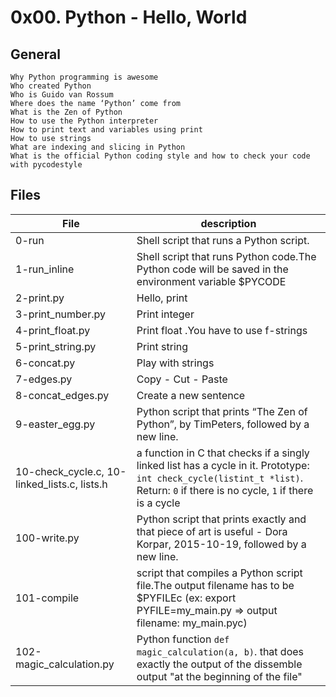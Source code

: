 # 0x00. Python - Hello, World
## General

    Why Python programming is awesome
    Who created Python
    Who is Guido van Rossum
    Where does the name ‘Python’ come from
    What is the Zen of Python
    How to use the Python interpreter
    How to print text and variables using print
    How to use strings
    What are indexing and slicing in Python
    What is the official Python coding style and how to check your code with pycodestyle
## Files
|File | description|
|---|---|
|0-run|Shell script that runs a Python script.|
|1-run_inline|Shell script that runs Python code.The Python code will be saved in the environment variable $PYCODE|
|2-print.py |Hello, print |
|3-print_number.py| Print integer |
|4-print_float.py| Print float .You have to use f-strings|
|5-print_string.py|Print string |
|6-concat.py| Play with strings |
|7-edges.py|Copy - Cut - Paste |
|8-concat_edges.py|Create a new sentence |
|9-easter_egg.py|Python script that prints “The Zen of Python”, by TimPeters, followed by a new line.|
|10-check_cycle.c, 10-linked_lists.c, lists.h |a function in C that checks if a singly linked list has a cycle in it. Prototype: `int check_cycle(listint_t *list)`.  Return: `0` if there is no cycle, `1` if there is a cycle |
|100-write.py|Python script that prints exactly and that piece of art is useful - Dora Korpar, 2015-10-19, followed by a new line.|
|101-compile |script that compiles a Python script file.The output filename has to be $PYFILEc (ex: export PYFILE=my_main.py => output filename: my_main.pyc)|
|102-magic_calculation.py|Python function `def magic_calculation(a, b)`. that does exactly the output of the dissemble output "at the beginning of the file" |
